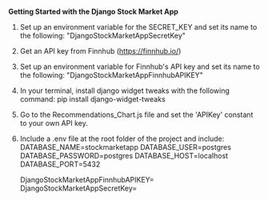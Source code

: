 **Getting Started with the Django Stock Market App**

1) Set up an environment variable for the SECRET_KEY and set its name to the
following: "DjangoStockMarketAppSecretKey"

2) Get an API key from Finnhub (https://finnhub.io/)

3) Set up an environment variable for Finnhub's API key and set its name to the
following: "DjangoStockMarketAppFinnhubAPIKEY"

4) In your terminal, install django widget tweaks with the following command:
pip install django-widget-tweaks

5) Go to the Recommendations_Chart.js file and set the 'APIKey' constant to your own API key.

6) Include a .env file at the root folder of the project and include:
    DATABASE_NAME=stockmarketapp
    DATABASE_USER=postgres
    DATABASE_PASSWORD=postgres
    DATABASE_HOST=localhost
    DATABASE_PORT=5432
    
    DjangoStockMarketAppFinnhubAPIKEY=<your api key>
    DjangoStockMarketAppSecretKey=<your secret key>